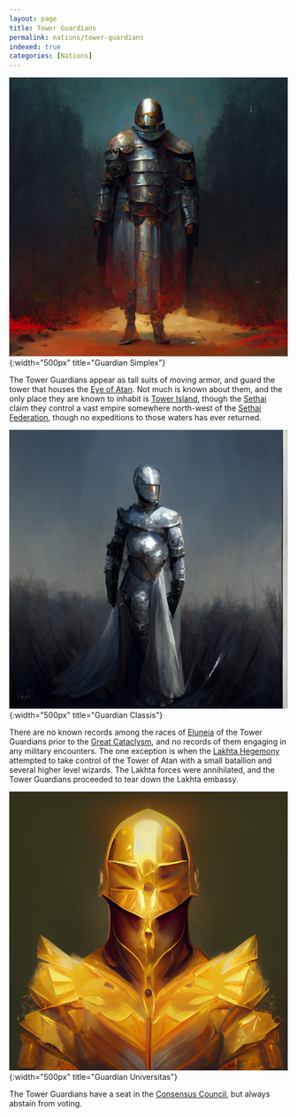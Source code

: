 ```yaml
---
layout: page
title: Tower Guardians
permalink: nations/tower-guardians
indexed: true
categories: [Nations]
---
```


![Guardian Simplex](/nations/guardian_simplex.png){:width="500px" title="Guardian Simplex"}

The Tower Guardians appear as tall suits of moving armor, and guard the tower that houses the [Eye of Atan](/items/eye_of_atan). 
Not much is known about them, and the only place they are known to inhabit is [Tower Island](/locations/tower-island), 
though the [Sethai](/races/sethai) claim they control a vast empire somewhere north-west of the [Sethai Federation](/nations/sethai-federation),
 though no expeditions to those waters has ever returned. 

![Guardian Classis](/nations/guardian_classis.png){:width="500px" title="Guardian Classis"}

There are no known records among the races of [Eluneia](/locations/eluneia) of the Tower Guardians prior to the [Great Cataclysm](/history/great-cataclysm),
and no records of them engaging in any military encounters.
The one exception is when the [Lakhta Hegemony](/nations/lakhta_hegemony) attempted to take control of the Tower of Atan with
a small batallion and several higher level wizards. The Lakhta forces were annihilated, and the Tower Guardians proceeded to
tear down the Lakhta embassy.

![Guardian Universitas](/nations/guardian_universitas.png){:width="500px" title="Guardian Universitas"}

The Tower Guardians have a seat in the [Consensus Council](/organizations/consensus_council), but always abstain from voting.